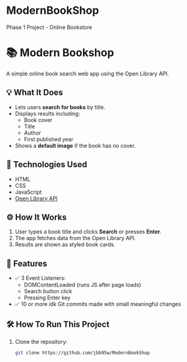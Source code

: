 # ModernBookShop

Phase 1 Project - Online Bookstore

# 📚 Modern Bookshop

A simple online book search web app using the Open Library API.

## 💡 What It Does

- Lets users **search for books** by title.
- Displays results including:
  - Book cover
  - Title
  - Author
  - First published year
- Shows a **default image** if the book has no cover.

## 🔧 Technologies Used

- HTML
- CSS
- JavaScript
- [Open Library API](https://openlibrary.org/dev/docs/api/search)

## ⚙️ How It Works

1. User types a book title and clicks **Search** or presses **Enter**.
2. The app fetches data from the Open Library API.
3. Results are shown as styled book cards.

## 🎯 Features

- ✅ 3 Event Listeners:
  - DOMContentLoaded (runs JS after page loads)
  - Search button click
  - Pressing Enter key
- ✅ 10 or more idk Git commits made with small meaningful changes

## 🛠 How To Run This Project

1. Clone the repository:
   ```bash
   git clone https://github.com/jbb95w/ModernBookShop
   ```
